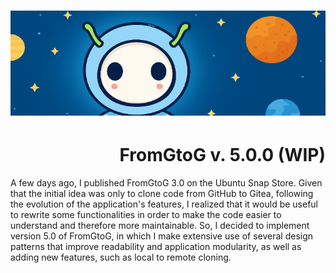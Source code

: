 <h1 align="center"><img src="images/fromgtog_header.png" alt="header" /></h1>
<h1 align="right" id="title">FromGtoG v. 5.0.0 (WIP)</h1>
A few days ago, I published FromGtoG 3.0 on the Ubuntu Snap Store.
Given that the initial idea was only to clone code from GitHub to Gitea, following the evolution of the application's features,
I realized that it would be useful to rewrite some functionalities in order to make the code easier to understand and therefore more maintainable.
So, I decided to implement version 5.0 of FromGtoG, in which I make extensive use of several design patterns that improve readability and application modularity, as well as adding new features, such as local to remote cloning.